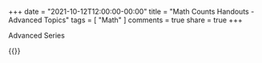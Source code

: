 +++
date = "2021-10-12T12:00:00-00:00"
title = "Math Counts Handouts - Advanced Topics"
tags = [ "Math" ]
comments = true
share = true
+++

Advanced Series


{{<embed-pdf url="/pdf/Math/MC_20_Handout_5___Mix.pdf" >}}